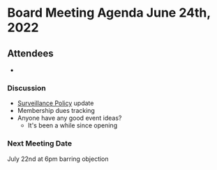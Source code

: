 # Board Meeting Agenda June 24th, 2022

## Attendees
- 

### Discussion
- [Surveillance Policy](https://docs.google.com/document/d/15OYzStE8mvVS5yNgByXhgAop2oiUdDHzOD1pSG4ivYk) update
- Membership dues tracking
- Anyone have any good event ideas? 
  - It's been a while since opening

### Next Meeting Date
July 22nd at 6pm barring objection
